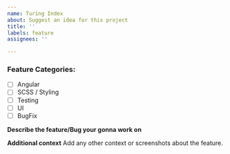 ```yaml
---
name: Turing Index
about: Suggest an idea for this project
title: ''
labels: feature
assignees: ''

---
```



### Feature Categories:

- [ ] Angular
- [ ] SCSS / Styling
- [ ] Testing
- [ ] UI 
- [ ] BugFix

**Describe the feature/Bug your gonna work on**



**Additional context**
Add any other context or screenshots about the feature.